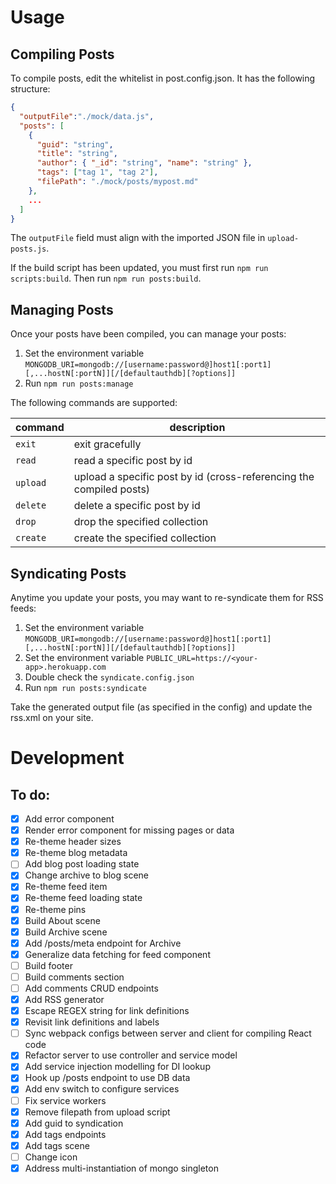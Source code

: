 # Usage

## Compiling Posts
To compile posts, edit the whitelist in post.config.json. It has the following structure:
```json
{
  "outputFile":"./mock/data.js",
  "posts": [
    {
      "guid": "string",
      "title": "string",
      "author": { "_id": "string", "name": "string" },
      "tags": ["tag 1", "tag 2"],
      "filePath": "./mock/posts/mypost.md"
    },
    ...
  ]
}
```
The `outputFile` field must align with the imported JSON file in `upload-posts.js`.

If the build script has been updated, you must first run `npm run scripts:build`.
Then run `npm run posts:build`.

## Managing Posts
Once your posts have been compiled, you can manage your posts:
1. Set the environment variable `MONGODB_URI=mongodb://[username:password@]host1[:port1][,...hostN[:portN]][/[defaultauthdb][?options]]`
2. Run `npm run posts:manage`


The following commands are supported:

command  | description
-------- | -----------
`exit`   | exit gracefully
`read`   | read a specific post by id
`upload` | upload a specific post by id (cross-referencing the compiled posts)
`delete` | delete a specific post by id
`drop`   | drop the specified collection
`create` | create the specified collection

## Syndicating Posts
Anytime you update your posts, you may want to re-syndicate them for RSS feeds:
1. Set the environment variable `MONGODB_URI=mongodb://[username:password@]host1[:port1][,...hostN[:portN]][/[defaultauthdb][?options]]`
2. Set the environment variable `PUBLIC_URL=https://<your-app>.herokuapp.com`
3. Double check the `syndicate.config.json`
4. Run `npm run posts:syndicate`

Take the generated output file (as specified in the config) and update the rss.xml on your site.


# Development

## To do:
- [x] Add error component  
- [x] Render error component for missing pages or data  
- [x] Re-theme header sizes  
- [x] Re-theme blog metadata  
- [ ] Add blog post loading state  
- [x] Change archive to blog scene  
- [x] Re-theme feed item  
- [x] Re-theme feed loading state  
- [x] Re-theme pins  
- [x] Build About scene  
- [x] Build Archive scene  
- [x] Add /posts/meta endpoint for Archive  
- [x] Generalize data fetching for feed component  
- [ ] Build footer  
- [ ] Build comments section  
- [ ] Add comments CRUD endpoints  
- [x] Add RSS generator  
- [x] Escape REGEX string for link definitions  
- [x] Revisit link definitions and labels  
- [ ] Sync webpack configs between server and client for compiling React code  
- [x] Refactor server to use controller and service model  
- [x] Add service injection modelling for DI lookup  
- [x] Hook up /posts endpoint to use DB data  
- [x] Add env switch to configure services  
- [ ] Fix service workers  
- [x] Remove filepath from upload script  
- [x] Add guid to syndication  
- [x] Add tags endpoints  
- [x] Add tags scene  
- [ ] Change icon  
- [x] Address multi-instantiation of mongo singleton  
